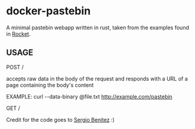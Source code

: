 # docker-pastebin

A minimal pastebin webapp written in rust, taken from the examples found in [Rocket](https://rocket.rs).

## USAGE

POST /

  accepts raw data in the body of the request and responds with a URL of
  a page containing the body's content

  EXAMPLE: curl --data-binary @file.txt http://example.com/pastebin

GET /<id>


Credit for the code goes to [Sergio Benitez](https://github.com/SergioBenitez/) :)
